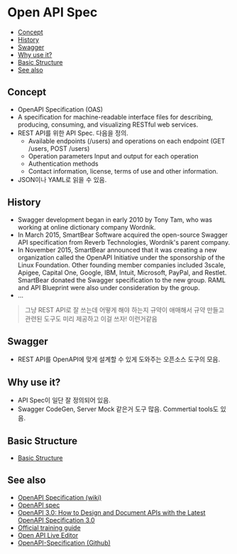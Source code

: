# Open API Spec

- [Concept](#concept)
- [History](#history)
- [Swagger](#swagger)
- [Why use it?](#why-use-it)
- [Basic Structure](#basic-structure)
- [See also](#see-also)

## Concept

- OpenAPI Specification (OAS)
- A specification for machine-readable interface files for describing, producing, consuming, and visualizing RESTful web services.
- REST API를 위한 API Spec. 다음을 정의.
  - Available endpoints (/users) and operations on each endpoint (GET /users, POST /users)
  - Operation parameters Input and output for each operation
  - Authentication methods
  - Contact information, license, terms of use and other information.
- JSON이나 YAML로 읽을 수 있음.

## History

- Swagger development began in early 2010 by Tony Tam, who was working at online dictionary company Wordnik.
- In March 2015, SmartBear Software acquired the open-source Swagger API specification from Reverb Technologies, Wordnik's parent company.
- In November 2015, SmartBear announced that it was creating a new organization called the OpenAPI Initiative under the sponsorship of the Linux Foundation. Other founding member companies included 3scale, Apigee, Capital One, Google, IBM, Intuit, Microsoft, PayPal, and Restlet. SmartBear donated the Swagger specification to the new group. RAML and API Blueprint were also under consideration by the group.
- ...

> 그냥 REST API로 잘 쓰는데 어떻게 해야 하는지 규약이 애매해서 규약 만들고 관련된 도구도 미리 제공하고 이걸 쓰자! 이런거같음

## Swagger

- REST API를 OpenAPI에 맞게 설계할 수 있게 도와주는 오픈소스 도구의 모음.

## Why use it?

- API Spec이 일단 잘 정의되어 있음.
- Swagger CodeGen, Server Mock 같은거 도구 많음. Commertial tools도 있음.

## Basic Structure

- [Basic Structure](https://swagger.io/docs/specification/basic-structure/)

## See also

- [OpenAPI Specification (wiki)](https://en.wikipedia.org/wiki/OpenAPI_Specification)
- [OpenAPI spec](https://swagger.io/specification/)
- [OpenAPI 3.0: How to Design and Document APIs with the Latest OpenAPI Specification 3.0](https://www.youtube.com/watch?v=6kwmW_p_Tig)
- [Official training guide](https://swagger.io/docs/specification/about/)
- [Open API Live Editor](https://editor.swagger.io/)
- [OpenAPI-Specification (Github)](https://github.com/OAI/OpenAPI-Specification)